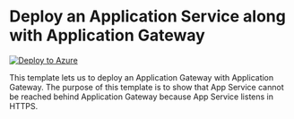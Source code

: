 # Deploy an Application Service along with Application Gateway 


[![Deploy to Azure](https://aka.ms/deploytoazurebutton)](https://portal.azure.com/#create/Microsoft.Template/uri/https%3A%2F%2Fraw.githubusercontent.com%2Fmehul-birari%2Fsample-arm-templates%2Fmaster%2Fapp-service-behind-app-gateway%2Fazuredeploy.json)  

This template lets us to deploy an Application Gateway with Application Gateway.
The purpose of this template is to show that App Service cannot be reached behind Application Gateway because App Service listens in HTTPS.

 